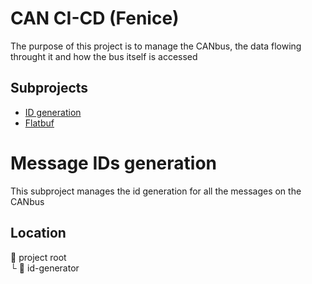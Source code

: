 # CAN CI-CD (Fenice)
The purpose of this project is to manage the CANbus, the data flowing throught it and how the bus itself is accessed

## Subprojects
- [ID generation](#message-ids-generation)
- [Flatbuf](#setup)

# Message IDs generation
This subproject manages the id generation for all the messages on the CANbus
## Location

:open_file_folder: project root\
  └ :open_file_folder: id-generator
